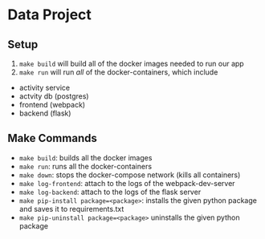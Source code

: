 # Data Project

## Setup
1. `make build` will build all of the docker images needed to run our app
2. `make run` will run *all* of the docker-containers, which include
* activity service
* actvity db (postgres)
* frontend (webpack)
* backend (flask)

## Make Commands
* `make build`: builds all the docker images
* `make run`: runs all the docker-containers
* `make down`: stops the docker-compose network (kills all containers)
* `make log-frontend`: attach to the logs of the webpack-dev-server
* `make log-backend`: attach to the logs of the flask server
* `make pip-install package=<package>`: installs the given python package and saves it to requirements.txt
* `make pip-uninstall package=<package>` uninstalls the given python package
